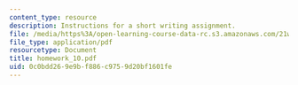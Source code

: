 ```yaml
---
content_type: resource
description: Instructions for a short writing assignment.
file: /media/https%3A/open-learning-course-data-rc.s3.amazonaws.com/21w-730-2-the-creative-spark-fall-2004/0c0bdd269e9bf886c9759d20bf1601fe_homework_10.pdf
file_type: application/pdf
resourcetype: Document
title: homework_10.pdf
uid: 0c0bdd26-9e9b-f886-c975-9d20bf1601fe
---
```

